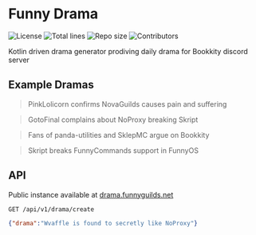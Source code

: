 # Funny Drama

![License](https://img.shields.io/github/license/FunnyGuilds/FunnyDrama)
![Total lines](https://img.shields.io/tokei/lines/github/FunnyGuilds/FunnyDrama)
![Repo size](https://img.shields.io/github/repo-size/FunnyGuilds/FunnyDrama)
![Contributors](https://img.shields.io/github/contributors/FunnyGuilds/FunnyDrama)

Kotlin driven drama generator prodiving daily drama for Bookkity discord server

## Example Dramas

> PinkLolicorn confirms NovaGuilds causes pain and suffering

> GotoFinal complains about NoProxy breaking Skript

> Fans of panda-utilities and SklepMC argue on Bookkity

> Skript breaks FunnyCommands support in FunnyOS

## API

Public instance available at [drama.funnyguilds.net](https://drama.funnyguilds.net)

`GET /api/v1/drama/create`
```json
{"drama":"Wvaffle is found to secretly like NoProxy"}
```
